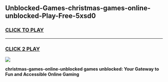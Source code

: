 
## Unblocked-Games-christmas-games-online-unblocked-Play-Free-5xsd0
<h3>
<a href="https://premium76.site?title=christmas-games-online-unblocked&ref=21A">CLICK TO PLAY</a></h3>
<hr>

<h3>
<a href="https://premium76.site?title=christmas-games-online-unblocked&ref=21A">CLICK 2 PLAY</a>
  
</h3>

<a href="https://premium76.site?title=christmas-games-online-unblocked&ref=21A"><img src="https://clearcache.store/games.png"></a>


**christmas-games-online-unblocked games unblocked: Your Gateway to Fun and Accessible Online Gaming**

